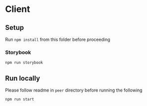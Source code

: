 # Client

## Setup
Run `npm install` from this folder before proceeding

### Storybook

```bash
npm run storybook
```

## Run locally
Please follow readme in `peer` directory before running the following

```bash
npm run start
```
